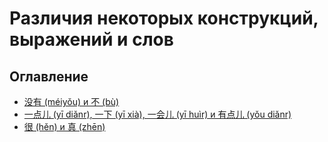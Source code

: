 # Различия некоторых конструкций, выражений и слов

## Оглавление

- [没有 (méiyǒu) и 不 (bù)](./difference/meiyou_bu.md)
- [一点儿 (yī diǎnr), 一下 (yī xià), 一会儿 (yī huìr) и 有点儿 (yǒu diǎnr)](./difference/dianr_xia_huir.md)
- [很 (hěn) и 真 (zhēn)](./difference/hen_zhen.md)
